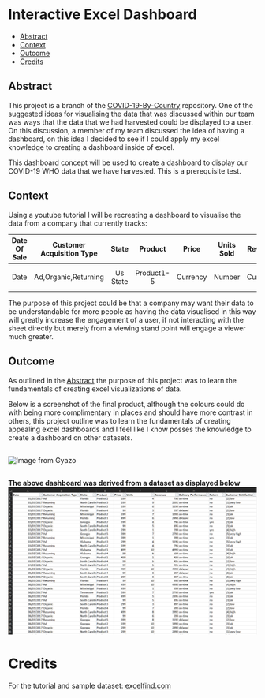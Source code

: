 ﻿# Interactive Excel Dashboard
* [Abstract](#Abstract )
* [Context](#Context)
* [Outcome](#Outcome) 
* [Credits](#Credits)
## Abstract <a name="Abstract "></a>
This project is a branch of the [COVID-19-By-Country](https://github.com/OQ2000/COVID-19-By-Country) repository.
One of the suggested ideas for visualising the data that was discussed within our team was ways that the data that we had harvested could be displayed to a user.
On this discussion, a member of my team discussed the idea of having a dashboard, on this idea I decided to see if I could apply my excel knowledge to creating a dashboard inside of excel.

This dashboard concept will be used to create a dashboard to display our COVID-19 WHO data that we have harvested.
This is a prerequisite test.
## Context <a name="Context"></a>
Using a youtube tutorial I will be recreating a dashboard to visualise the data from a company that currently tracks:

|Date Of Sale|Customer Acquisition Type|State|Product|Price|Units Sold|Revenue|Delivery Performance|Return|Customer Satisfaction Rating|
|:-:|:-:|:-:|:-:|:-:|:-:|:-:|:-:|:-:|:-:|
|Date|Ad,Organic,Returning|Us State|Product1-5|Currency|Number|Currency|On-Time,Delayed|No,Yes|1(Very Low)-5(Very-High)


The purpose of this project could be that a company may want their data to be understandable for more people as having the data visualised in this way will greatly increase the engagement of a user, if not interacting with the sheet directly but merely from a viewing stand point will engage a viewer much greater.

## Outcome <a name="Outcome"></a>
As outlined in the [Abstract](#Abstract) the purpose of this project was to learn the fundamentals of creating excel visualizations of data.

Below is a screenshot of the final product, although the colours could do with being more complimentary in places and should have more contrast in others, this project outline was to learn the fundamentals of creating appealing excel dashboards and I feel like I know posses the knowledge to create a dashboard on other datasets.
##
![Image from Gyazo](Images\DashboardUse.gif)
##
<strong> The above dashboard was derived from a dataset as displayed below</strong>
![Image from Gyazo](Images\DataSet.png)

# Credits<a name="Credits"></a>
For the tutorial and sample dataset: [excelfind.com](https://excelfind.com/) 

